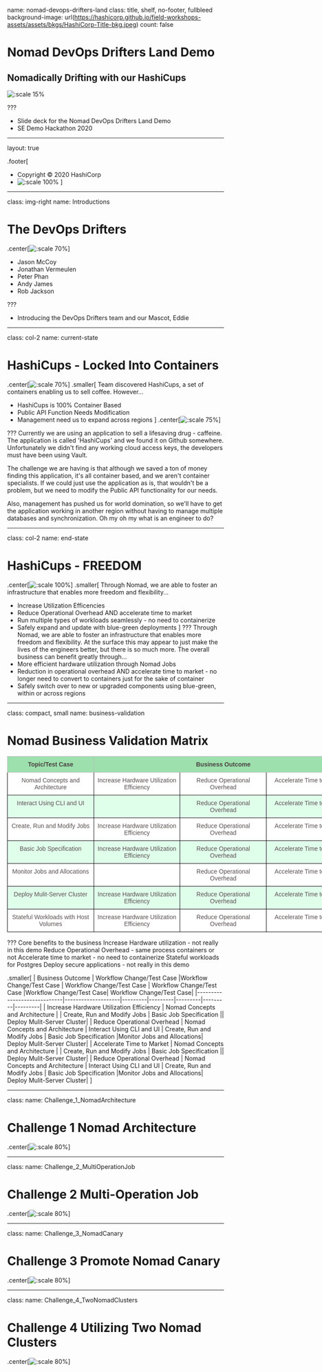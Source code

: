 name: nomad-devops-drifters-land
class: title, shelf, no-footer, fullbleed
background-image: url(https://hashicorp.github.io/field-workshops-assets/assets/bkgs/HashiCorp-Title-bkg.jpeg)
count: false

# Nomad DevOps Drifters Land Demo
## Nomadically Drifting with our HashiCups

![:scale 15%](https://hashicorp.github.io/field-workshops-assets/assets/logos/logo_nomad.png)

???
* Slide deck for the Nomad DevOps Drifters Land Demo
* SE Demo Hackathon 2020

---
layout: true

.footer[
- Copyright © 2020 HashiCorp
- ![:scale 100%](https://hashicorp.github.io/field-workshops-assets/assets/logos/HashiCorp_Icon_Black.svg)
]

---
class: img-right
name: Introductions
# The DevOps Drifters


.center[![:scale 70%](images/NomadEddie.png)]

* Jason McCoy
* Jonathan Vermeulen
* Peter Phan
* Andy James
* Rob Jackson


???
* Introducing the DevOps Drifters team and our Mascot, Eddie

---
class: col-2
name: current-state
# HashiCups - Locked Into Containers

.center[![:scale 70%](images/HashiCupsContainers.png)]
.smaller[
  Team discovered HashiCups, a set of containers enabling us to sell coffee.  However...


* HashiCups is 100% Container Based
* Public API Function Needs Modification
* Management need us to expand across regions
]
.center[![:scale 75%](images/LockedContainer.png)]

???
Currently we are using an application to sell a lifesaving drug - caffeine.  The application is called 'HashiCups' and we found it on Github somewhere. Unfortunately we didn't find any working cloud access keys, the developers must have been using Vault.

The challenge we are having is that although we saved a ton of money finding this application, it's all container based, and we aren't container specialists.  If we could just use the application as is, that wouldn't be a problem, but we need to modify the Public API functionality for our needs.

Also, management has pushed us for world domination, so we'll have to get the application working in another region without having to manage multiple databases and synchronization.  Oh my oh my what is an engineer to do?

---
class: col-2
name: end-state
# HashiCups - FREEDOM

.center[![:scale 100%](images/HashiCupsEndState.png)]
.smaller[
  Through Nomad, we are able to foster an infrastructure that enables more freedom and flexibility...
  * Increase Utilization Efficencies
  * Reduce Operational Overhead AND accelerate time to market
  * Run multiple types of workloads seamlessly - no need to containerize
  * Safely expand and update with blue-green deployments
]
???
Through Nomad, we are able to foster an infrastructure that enables more freedom and flexibility.  At the surface this may appear to just make the lives of the engineers better, but there is so much more.  The overall business can benefit greatly through...
* More efficient hardware utilization through Nomad Jobs
* Reduction in operational overhead AND accelerate time to market - no longer need to convert to containers just for the sake of container
* Safely switch over to new or upgraded components using blue-green, within or across regions


---
class: compact, small
name:  business-validation
# Nomad Business Validation Matrix

<style type="text/css">
.tg  {border-collapse:collapse;border-color:#bbb;border-spacing:0;}
.tg td{background-color:#E0FFEB;border-color:#bbb;border-style:solid;border-width:1px;color:#594F4F;
  font-family:Arial, sans-serif;font-size:14px;overflow:hidden;padding:10px 5px;word-break:normal;}
.tg th{background-color:#9DE0AD;border-color:#bbb;border-style:solid;border-width:1px;color:#493F3F;
  font-family:Arial, sans-serif;font-size:14px;font-weight:normal;overflow:hidden;padding:10px 5px;word-break:normal;}
.tg .tg-lcl0{border-color:#000000;font-size:14px;text-align:center;vertical-align:top}
.tg .tg-j95b{background-color:#ffffff;border-color:#000000;font-size:14px;text-align:center;vertical-align:top}
.tg .tg-umgj{border-color:inherit;font-size:14px;font-weight:bold;text-align:center;vertical-align:top}
</style>
<table class="tg" style="undefined;table-layout: fixed; width: 804px">
<colgroup>
<col style="width: 201px">
<col style="width: 201px">
<col style="width: 201px">
<col style="width: 201px">
</colgroup>
<thead>
  <tr>
    <th class="tg-umgj">Topic/Test Case</th>
    <th class="tg-umgj" colspan="3">Business Outcome</th>
  </tr>
</thead>
<tbody>
  <tr>
    <td class="tg-j95b">Nomad Concepts and Architecture</td>
    <td class="tg-j95b">Increase Hardware Utilization Efficiency</td>
    <td class="tg-j95b">Reduce Operational Overhead</td>
    <td class="tg-j95b">Accelerate Time to Market</td>
  </tr>
  <tr>
    <td class="tg-lcl0">Interact Using CLI and UI</td>
    <td class="tg-lcl0"></td>
    <td class="tg-lcl0">Reduce Operational Overhead</td>
    <td class="tg-lcl0">Accelerate Time to Market</td>
  </tr>
  <tr>
    <td class="tg-j95b">Create, Run and Modify Jobs</td>
    <td class="tg-j95b">Increase Hardware Utilization Efficiency</td>
    <td class="tg-j95b">Reduce Operational Overhead</td>
    <td class="tg-j95b">Accelerate Time to Market</td>
  </tr>
  <tr>
    <td class="tg-lcl0">Basic Job Specification</td>
    <td class="tg-lcl0">Increase Hardware Utilization Efficiency</td>
    <td class="tg-lcl0">Reduce Operational Overhead</td>
    <td class="tg-lcl0">Accelerate Time to Market</td>
  </tr>
  <tr>
    <td class="tg-j95b">Monitor Jobs and Allocations</td>
    <td class="tg-j95b"></td>
    <td class="tg-j95b">Reduce Operational Overhead</td>
    <td class="tg-j95b">Accelerate Time to Market</td>
  </tr>
  <tr>
    <td class="tg-lcl0">Deploy Mulit-Server Cluster</td>
    <td class="tg-lcl0">Increase Hardware Utilization Efficiency</td>
    <td class="tg-lcl0">Reduce Operational Overhead</td>
    <td class="tg-lcl0">Accelerate Time to Market</td>
  </tr>
  <tr>
    <td class="tg-j95b">Stateful Workloads with Host Volumes</td>
    <td class="tg-j95b">Increase Hardware Utilization Efficiency</td>
    <td class="tg-j95b">Reduce Operational Overhead</td>
    <td class="tg-j95b">Accelerate Time to Market</td>
  </tr>
</tbody>
</table>

???
Core benefits to the business
Increase Hardware utilization - not really in this demo
Reduce Operational Overhead - same process containers or not
Accelerate time to market - no need to containerize
Stateful workloads for Postgres
Deploy secure applications - not really in this demo

.smaller[
| Business Outcome | Workflow Change/Test Case |Workflow Change/Test Case | Workflow Change/Test Case | Workflow Change/Test Case |Workflow Change/Test Case| Workflow Change/Test Case|
|-----------------------------|--------------------|---------|---------|---------|---------|---------|
| Increase Hardware Utilization Efficiency | Nomad Concepts and Architecture | | Create, Run and Modify Jobs | Basic Job Specification || Deploy Mulit-Server Cluster|
| Reduce Operational Overhead | Nomad Concepts and Architecture | Interact Using CLI and UI | Create, Run and Modify Jobs | Basic Job Specification |Monitor Jobs and Allocations| Deploy Mulit-Server Cluster|
| Accelerate Time to Market | Nomad Concepts and Architecture | | Create, Run and Modify Jobs | Basic Job Specification || Deploy Mulit-Server Cluster|
| Reduce Operational Overhead | Nomad Concepts and Architecture | Interact Using CLI and UI | Create, Run and Modify Jobs | Basic Job Specification |Monitor Jobs and Allocations| Deploy Mulit-Server Cluster|
]

---
class:
name: Challenge_1_NomadArchitecture
# Challenge 1 Nomad Architecture

.center[![:scale 80%](images/Challenge_1_NomadArchitecture.png)]

---
class:
name: Challenge_2_MultiOperationJob
# Challenge 2 Multi-Operation Job

.center[![:scale 80%](images/Challenge_2_MultiOperationJob.png)]

---
class:
name: Challenge_3_NomadCanary
# Challenge 3 Promote Nomad Canary

.center[![:scale 80%](images/Challenge_3_NomadCanary.png)]

---
class:
name: Challenge_4_TwoNomadClusters
# Challenge 4 Utilizing Two Nomad Clusters

.center[![:scale 80%](images/Challenge_4_TwoNomadClusters.png)]
